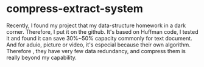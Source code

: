 # compress-extract-system

Recently, I found my project that my data-structure homework in a dark corner. Therefore, I put it on the github. It's based on Huffman code, I tested it and found it can save 30%~50% capacity commonly for text document. And for aduio, picture or video, it's especial because their own algorithm. Therefore , they have very few data redundancy, and compress them is really beyond my capability.
